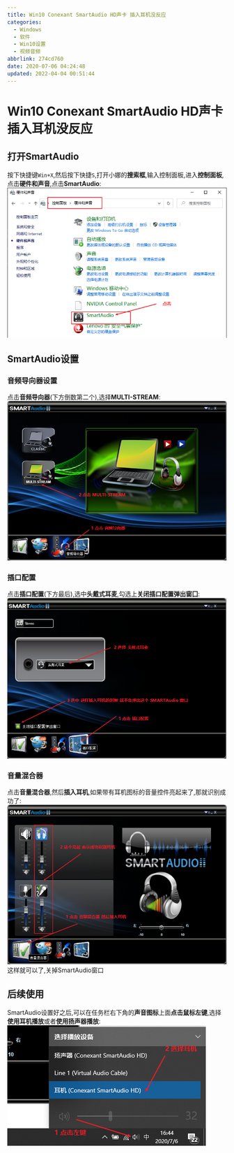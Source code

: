 ```yaml
---
title: Win10 Conexant SmartAudio HD声卡 插入耳机没反应
categories: 
  - Windows
  - 软件
  - Win10设置
  - 视频音频
abbrlink: 274cd760
date: 2020-07-06 04:24:48
updated: 2022-04-04 00:51:44
---
```

# Win10 Conexant SmartAudio HD声卡 插入耳机没反应
## 打开SmartAudio
按下快捷键`Win+X`,然后按下快捷`S`,打开小娜的**搜索框**,输入控制面板,进入**控制面板**,点击**硬件和声音**,点击**SmartAudio**:
![图片](https://raw.githubusercontent.com/lanlan2017/images/master/Blog/Windows/Software/Win10_Settings/VideoAndAudio/Win10ConexantSmartAudioHDSoundCard/NothingHappensWhenIPlugInMyHeadphones/1.png)
## SmartAudio设置
### 音频导向器设置
点击**音频导向器**(下方倒数第二个),选择**MULTI-STREAM**:
![图片](https://raw.githubusercontent.com/lanlan2017/images/master/Blog/Windows/Software/Win10_Settings/VideoAndAudio/Win10ConexantSmartAudioHDSoundCard/NothingHappensWhenIPlugInMyHeadphones/2.png)
### 插口配置
点击**插口配置**(下方最后),选中**头戴式耳麦**,勾选上**关闭插口配置弹出窗囗**:
![图片](https://raw.githubusercontent.com/lanlan2017/images/master/Blog/Windows/Software/Win10_Settings/VideoAndAudio/Win10ConexantSmartAudioHDSoundCard/NothingHappensWhenIPlugInMyHeadphones/3.png)
### 音量混合器
点击**音量混合器**,然后**插入耳机**,如果带有耳机图标的音量控件亮起来了,那就识别成功了:
![图片](https://raw.githubusercontent.com/lanlan2017/images/master/Blog/Windows/Software/Win10_Settings/VideoAndAudio/Win10ConexantSmartAudioHDSoundCard/NothingHappensWhenIPlugInMyHeadphones/4.png)
这样就可以了,关掉SmartAudio窗口
## 后续使用
SmartAudio设置好之后,可以在任务栏右下角的**声音图标**上面**点击鼠标左键**,选择**使用耳机播放**或者**使用扬声器播放**:
![图片](https://raw.githubusercontent.com/lanlan2017/images/master/Blog/Windows/Software/Win10_Settings/VideoAndAudio/Win10ConexantSmartAudioHDSoundCard/NothingHappensWhenIPlugInMyHeadphones/5.png)

<!--
Blog/Windows/software/Win10Settings/VideoAndAudio/Win10ConexantSmartAudioHDSoundCard/NothingHappensWhenIPlugInMyHeadphones/
-->
